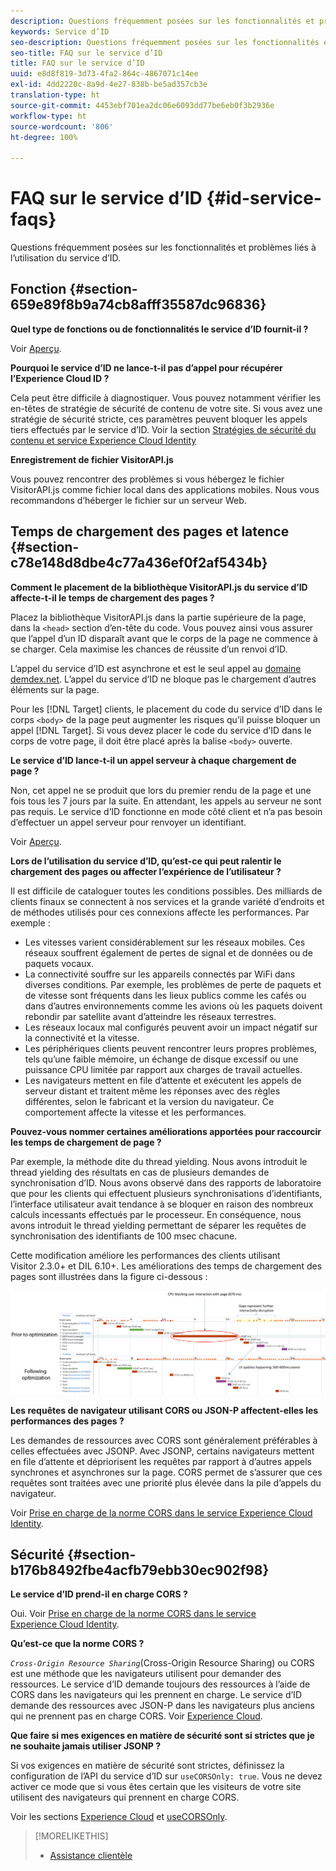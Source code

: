 ```yaml
---
description: Questions fréquemment posées sur les fonctionnalités et problèmes liés à l’utilisation du service d’ID.
keywords: Service d’ID
seo-description: Questions fréquemment posées sur les fonctionnalités et problèmes liés à l’utilisation du service d’ID.
seo-title: FAQ sur le service d’ID
title: FAQ sur le service d’ID
uuid: e8d8f819-3d73-4fa2-864c-4867071c14ee
exl-id: 4dd2220c-8a9d-4e27-838b-be5ad357cb3e
translation-type: ht
source-git-commit: 4453ebf701ea2dc06e6093dd77be6eb0f3b2936e
workflow-type: ht
source-wordcount: '806'
ht-degree: 100%

---
```


# FAQ sur le service d’ID {#id-service-faqs}

Questions fréquemment posées sur les fonctionnalités et problèmes liés à l’utilisation du service d’ID.

## Fonction {#section-659e89f8b9a74cb8afff35587dc96836}

**Quel type de fonctions ou de fonctionnalités le service d’ID fournit-il ?**

Voir  [Aperçu](../introduction/overview.md).

**Pourquoi le service d’ID ne lance-t-il pas d’appel pour récupérer l’Experience Cloud ID ?**

Cela peut être difficile à diagnostiquer. Vous pouvez notamment vérifier les en-têtes de stratégie de sécurité de contenu de votre site. Si vous avez une stratégie de sécurité stricte, ces paramètres peuvent bloquer les appels tiers effectués par le service d’ID. Voir la section [Stratégies de sécurité du contenu et service Experience Cloud Identity](../reference/csp.md#concept-968c423a7392479db0a0d821ae9783e3)

**Enregistrement de fichier VisitorAPI.js**

Vous pouvez rencontrer des problèmes si vous hébergez le fichier VisitorAPI.js comme fichier local dans des applications mobiles. Nous vous recommandons d’héberger le fichier sur un serveur Web.

## Temps de chargement des pages et latence {#section-c78e148d8dbe4c77a436ef0f2af5434b}

**Comment le placement de la bibliothèque VisitorAPI.js du service d’ID affecte-t-il le temps de chargement des pages ?**

Placez la bibliothèque VisitorAPI.js dans la partie supérieure de la page, dans la `<head>` section d’en-tête du code. Vous pouvez ainsi vous assurer que l’appel d’un ID disparaît avant que le corps de la page ne commence à se charger. Cela maximise les chances de réussite d’un renvoi d’ID.

L’appel du service d’ID est asynchrone et est le seul appel au [domaine demdex.net](https://docs.adobe.com/content/help/fr-FR/audience-manager/user-guide/reference/demdex-calls.html). L’appel du service d’ID ne bloque pas le chargement d’autres éléments sur la page.

Pour les [!DNL Target] clients, le placement du code du service d’ID dans le corps `<body>` de la page peut augmenter les risques qu’il puisse bloquer un appel [!DNL Target]. Si vous devez placer le code du service d’ID dans le corps de votre page, il doit être placé après la balise `<body>` ouverte.

**Le service d’ID lance-t-il un appel serveur à chaque chargement de page ?**

Non, cet appel ne se produit que lors du premier rendu de la page et une fois tous les 7 jours par la suite. En attendant, les appels au serveur ne sont pas requis. Le service d’ID fonctionne en mode côté client et n’a pas besoin d’effectuer un appel serveur pour renvoyer un identifiant.

Voir [Aperçu](../introduction/overview.md).

**Lors de l’utilisation du service d’ID, qu’est-ce qui peut ralentir le chargement des pages ou affecter l’expérience de l’utilisateur ?**

Il est difficile de cataloguer toutes les conditions possibles. Des milliards de clients finaux se connectent à nos services et la grande variété d’endroits et de méthodes utilisés pour ces connexions affecte les performances. Par exemple :

* Les vitesses varient considérablement sur les réseaux mobiles. Ces réseaux souffrent également de pertes de signal et de données ou de paquets vocaux.
* La connectivité souffre sur les appareils connectés par WiFi dans diverses conditions. Par exemple, les problèmes de perte de paquets et de vitesse sont fréquents dans les lieux publics comme les cafés ou dans d’autres environnements comme les avions où les paquets doivent rebondir par satellite avant d’atteindre les réseaux terrestres.
* Les réseaux locaux mal configurés peuvent avoir un impact négatif sur la connectivité et la vitesse.
* Les périphériques clients peuvent rencontrer leurs propres problèmes, tels qu’une faible mémoire, un échange de disque excessif ou une puissance CPU limitée par rapport aux charges de travail actuelles.
* Les navigateurs mettent en file d’attente et exécutent les appels de serveur distant et traitent même les réponses avec des règles différentes, selon le fabricant et la version du navigateur. Ce comportement affecte la vitesse et les performances.

**Pouvez-vous nommer certaines améliorations apportées pour raccourcir les temps de chargement de page ?**

Par exemple, la méthode dite du thread yielding. Nous avons introduit le thread yielding des résultats en cas de plusieurs demandes de synchronisation d’ID. Nous avons observé dans des rapports de laboratoire que pour les clients qui effectuent plusieurs synchronisations d’identifiants, l’interface utilisateur avait tendance à se bloquer en raison des nombreux calculs incessants effectués par le processeur. En conséquence, nous avons introduit le thread yielding permettant de séparer les requêtes de synchronisation des identifiants de 100 msec chacune.

Cette modification améliore les performances des clients utilisant Visitor 2.3.0+ et DIL 6.10+. Les améliorations des temps de chargement des pages sont illustrées dans la figure ci-dessous :

![](assets/id_sync_improvements_copy.png)

**Les requêtes de navigateur utilisant CORS ou JSON-P affectent-elles les performances des pages ?**

Les demandes de ressources avec CORS sont généralement préférables à celles effectuées avec JSONP. Avec JSONP, certains navigateurs mettent en file d’attente et dépriorisent les requêtes par rapport à d’autres appels synchrones et asynchrones sur la page. CORS permet de s’assurer que ces requêtes sont traitées avec une priorité plus élevée dans la pile d’appels du navigateur.

Voir [Prise en charge de la norme CORS dans le service Experience Cloud Identity](../reference/cors.md#concept-6c280446990d46d88ba9da15d2dcc758).

## Sécurité {#section-b176b8492fbe4acfb79ebb30ec902f98}

**Le service d’ID prend-il en charge CORS ?**

Oui. Voir [Prise en charge de la norme CORS dans le service Experience Cloud Identity](../reference/cors.md#concept-6c280446990d46d88ba9da15d2dcc758).

**Qu’est-ce que la norme CORS ?**

*`Cross-Origin Resource Sharing`*(Cross-Origin Resource Sharing) ou CORS est une méthode que les navigateurs utilisent pour demander des ressources. Le service d’ID demande toujours des ressources à l’aide de CORS dans les navigateurs qui les prennent en charge. Le service d’ID demande des ressources avec JSON-P dans les navigateurs plus anciens qui ne prennent pas en charge CORS. Voir [Experience Cloud](../reference/cors.md#concept-6c280446990d46d88ba9da15d2dcc758).

**Que faire si mes exigences en matière de sécurité sont si strictes que je ne souhaite jamais utiliser JSONP ?**

Si vos exigences en matière de sécurité sont strictes, définissez la configuration de l’API du service d’ID sur `useCORSOnly: true`. Vous ne devez activer ce mode que si vous êtes certain que les visiteurs de votre site utilisent des navigateurs qui prennent en charge CORS.

Voir les sections [Experience Cloud](../reference/cors.md#concept-6c280446990d46d88ba9da15d2dcc758) et [useCORSOnly](../library/function-vars/use-cors-only.md#reference-8a9a143d838b48d6b23329b84b13e1fa).

>[!MORELIKETHIS]
>
>* [Assistance clientèle](https://helpx.adobe.com/fr/marketing-cloud/contact-support.html)

